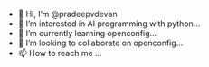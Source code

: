- 👋 Hi, I’m @pradeepvdevan
- 👀 I’m interested in AI programming with python...
- 🌱 I’m currently learning openconfig...
- 💞️ I’m looking to collaborate on openconfig...
- 📫 How to reach me ...

<!---
pradeepvdevan/pradeepvdevan is a ✨ special ✨ repository because its `README.md` (this file) appears on your GitHub profile.
You can click the Preview link to take a look at your changes.
--->

